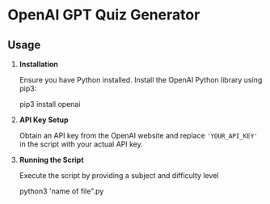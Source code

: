 # OpenAI GPT Quiz Generator

## Usage

1. **Installation**

    Ensure you have Python installed. Install the OpenAI Python library using pip3:

    pip3 install openai
    

2. **API Key Setup**

    Obtain an API key from the OpenAI website and replace `'YOUR_API_KEY'` in the script with your actual API key.

3. **Running the Script**

    Execute the script by providing a subject and difficulty level

    python3 'name of file".py
   
